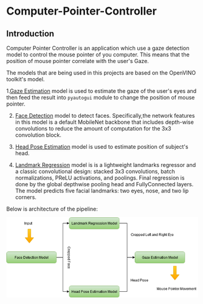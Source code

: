 # Computer-Pointer-Controller


## Introduction
Computer Pointer Controller is an application which use a gaze detection model to control the mouse pointer of you computer.
This means that the position of mouse pointer correlate with the user's Gaze.

The models that are being used in this projects are based on the OpenVINO toolkit's model.

1.[Gaze Estimation](https://docs.openvinotoolkit.org/latest/_models_intel_gaze_estimation_adas_0002_description_gaze_estimation_adas_0002.html) model is used to estimate the gaze of the user's eyes and then feed the result into `pyautogui` module to change the position of mouse pointer. 

2. [Face Detection](https://docs.openvinotoolkit.org/2018_R5/_docs_Transportation_object_detection_face_pruned_mobilenet_reduced_ssd_shared_weights_caffe_desc_face_detection_adas_0001.html) model to detect faces. Specifically,the network features in this model is a default MobileNet backbone that includes depth-wise convolutions to reduce the amount of computation for the 3x3 convolution block.

3. [Head Pose Estimation](https://docs.openvinotoolkit.org/latest/omz_models_intel_head_pose_estimation_adas_0001_description_head_pose_estimation_adas_0001.html) model is used to estimate position of subject's head.

4. [Landmark Regression](https://docs.openvinotoolkit.org/latest/omz_models_intel_head_pose_estimation_adas_0001_description_head_pose_estimation_adas_0001.html) model is  is a lightweight landmarks regressor and a classic convolutional design: stacked 3x3 convolutions, batch normalizations, PReLU activations, and poolings. Final regression is done by the global depthwise pooling head and FullyConnected layers. The model predicts five facial landmarks: two eyes, nose, and two lip corners.


Below is architecture of the pipeline:

![pipline](https://github.com/SNNJM/ComputerPointerController/blob/master/bin/ComputerPointer.png?raw=true)


